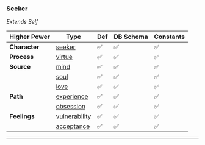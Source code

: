 ### Seeker
*Extends Self*

|Higher Power     |Type     | Def     |DB Schema     |Constants     |
|---|---|---|---|---|
|**Character**|[seeker](../../api/schema/characters/seeker)|:white_check_mark:|:white_check_mark:|:white_check_mark:|
|**Process**|[virtue](../../api/schema/processes/virtue)|:white_check_mark:|:white_check_mark:|:white_check_mark:|
|**Source**|[mind](../../api/schema/sources/mind)|:white_check_mark:|:white_check_mark:|:white_check_mark:|
||[soul](../../api/schema/sources/soul)|:white_check_mark:|:white_check_mark:|:white_check_mark:|
||[love](../../api/schema/sources/love)|:white_check_mark:|:white_check_mark:|:white_check_mark:|
|**Path**|[experience](../../api/schema/paths/experience)|:white_check_mark:|:white_check_mark:|:white_check_mark:|
||[obsession](../../api/schema/paths/obsession)|:white_check_mark:|:white_check_mark:|:white_check_mark:|
|**Feelings**|[vulnerability](../../api/schema/feelings/vulnerability)|:white_check_mark:|:white_check_mark:|:white_check_mark:|
||[acceptance](../../api/schema/feelings/acceptance)|:white_check_mark:|:white_check_mark:|:white_check_mark:|

***